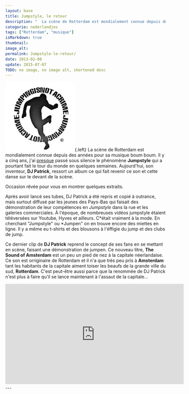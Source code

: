 ```yaml
---
layout: base
title: Jumpstyle, le retour
description: "  La scène de Rotterdam est mondialement connue depuis des années pour sa musique boum boum. Il y a cinq ans, j'ai presque passé sous silence le phénomène "
categorie: nederlandjes
tags: ["Rotterdam", "musique"]
isMarkdown: true
thumbnail: 
image_alt: 
permalink: Jumpstyle-le-retour/
date: 2013-02-08
update: 2015-07-07
TODO: no image, no image alt, shortened desc
---
```


![Jumpen: Jumping is not a crime](Jumping-is-not-a-crime.jpg){.left}
La scène de Rotterdam est mondialement connue depuis des années pour sa musique boum boum. Il y a cinq ans, j'ai [presque](/le-Wilhelmus-des-jeunes) passé sous silence le phénomène **Jumpstyle** qui a pourtant fait le tour du monde en quelques semaines. Aujourd'hui, son inventeur, **DJ Patrick**, ressort un album ce qui fait revenir ce son et cette danse sur le devant de la scène. 

Occasion rêvée pour vous en montrer quelques extraits.

Après avoir lancé ses tubes, DJ Patrick a été repris et copié à outrance, mais surtout diffusé par les jeunes des Pays-Bas qui faisait des démonstration de leur compétences en *Jumpstyle* dans la rue et les galeries commerciales. À l'époque, de nombreuses vidéos jumpstyle étaient téléversées sur Youtube, Hyves et ailleurs. C*était vraiment à la mode. En cherchant "Jumpstyle" ou *Jumpen" on en trouve encore des miettes en ligne. Il y a même eu t-shirts et des blousons à l'éffigie du jump et des clubs de jump.

Ce dernier clip de **DJ Patrick** reprend le concept de ses fans en se mettant en scène, faisant une démonstration de jumpen. Ce nouveau titre, **The Sound of Amsterdam** est un peu un pied de nez à la capitale néerlandaise. Ce son est orriginaire de Rotterdam et il n'a que très peu pris à **Amsterdam** tant les habitants de la capitale aiment toiser les beaufs de la grande ville du sud, **Rotterdam**. C'est peut-être aussi parce que la renommée de DJ Patrick n'est plus à faire qu'il se lance maintenant à l'assaut de la capitale...

<!-- HTML -->
<div class="central">
<iframe width="560" height="315" src="https://www.youtube.com/embed/X8BQWQTV_xQ" frameborder="0" allowfullscreen></iframe>
</div>
<!-- / HTML -->
---